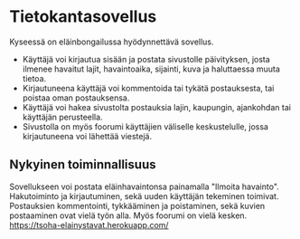 # Tietokantasovellus
Kyseessä on eläinbongailussa hyödynnettävä sovellus. 
- Käyttäjä voi kirjautua sisään ja postata sivustolle päivityksen, josta ilmenee havaitut lajit, havaintoaika, sijainti, kuva ja haluttaessa muuta tietoa. 
- Kirjautuneena käyttäjä voi kommentoida tai tykätä postauksesta, tai poistaa oman postauksensa.
- Käyttäjä voi hakea sivustolta postauksia lajin, kaupungin, ajankohdan tai käyttäjän perusteella. 
- Sivustolla on myös foorumi käyttäjien väliselle keskustelulle, jossa kirjautuneena voi lähettää viestejä.

## Nykyinen toiminnallisuus
Sovellukseen voi postata eläinhavaintonsa painamalla "Ilmoita havainto". Hakutoiminto ja kirjautuminen, sekä uuden käyttäjän tekeminen toimivat. Postauksien kommentointi, tykkääminen ja poistaminen, sekä kuvien postaaminen ovat vielä työn alla. Myös foorumi on vielä kesken.
https://tsoha-elainystavat.herokuapp.com/
